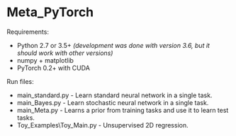 # Meta_PyTorch



Requirements:
* Python 2.7 or 3.5+ *(development was done with version 3.6, but it should work with other versions)*
* numpy + matplotlib
* PyTorch 0.2+ with CUDA

Run files:
* main_standard.py         - Learn standard neural network in a single task.
* main_Bayes.py            - Learn stochastic neural network in a single task.
* main_Meta.py             - Learns a prior from training tasks and use it to learn test tasks.
* Toy_Examples\Toy_Main.py -  Unsupervised 2D  regression.
